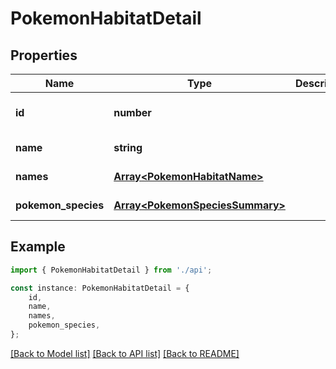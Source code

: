 # PokemonHabitatDetail


## Properties

Name | Type | Description | Notes
------------ | ------------- | ------------- | -------------
**id** | **number** |  | [readonly] [default to undefined]
**name** | **string** |  | [default to undefined]
**names** | [**Array&lt;PokemonHabitatName&gt;**](PokemonHabitatName.md) |  | [default to undefined]
**pokemon_species** | [**Array&lt;PokemonSpeciesSummary&gt;**](PokemonSpeciesSummary.md) |  | [default to undefined]

## Example

```typescript
import { PokemonHabitatDetail } from './api';

const instance: PokemonHabitatDetail = {
    id,
    name,
    names,
    pokemon_species,
};
```

[[Back to Model list]](../README.md#documentation-for-models) [[Back to API list]](../README.md#documentation-for-api-endpoints) [[Back to README]](../README.md)
